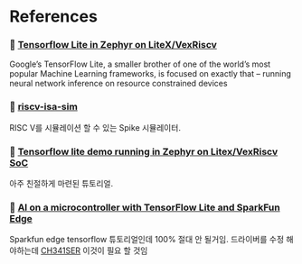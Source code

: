 # References

### 📘 [Tensorflow Lite in Zephyr on LiteX/VexRiscv](https://antmicro.com/blog/2019/12/tflite-in-zephyr-on-litex-vexriscv/)
Google’s TensorFlow Lite, a smaller brother of one of the world’s most popular Machine Learning frameworks, is focused on exactly that – running neural network inference on resource constrained devices

### 📘 [riscv-isa-sim](https://github.com/riscv/riscv-isa-sim)
RISC V를 시뮬레이션 할 수 있는 Spike 시뮬레이터.


### 📘 [Tensorflow lite demo running in Zephyr on Litex/VexRiscv SoC](https://github.com/antmicro/litex-vexriscv-tensorflow-lite-demo)
아주 친절하게 마련된 튜토리얼.


### 📘 [AI on a microcontroller with TensorFlow Lite and SparkFun Edge](https://codelabs.developers.google.com/codelabs/sparkfun-tensorflow/#0)
Sparkfun edge tensorflow 튜토리얼인데 100% 절대 안 될거임. 드라이버를 수정 해야하는데 [CH341SER](https://github.com/juliagoda/CH341SER) 이것이 필요 할 것임
